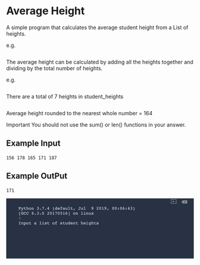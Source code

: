 
# Average Height

A simple program that calculates the average student height from a List of heights.

e.g.
```student_heights = [180, 124, 165, 173, 189, 169, 146]
```

The average height can be calculated by adding all the heights together and dividing by the total number of heights.

e.g.

```180 + 124 + 165 + 173 + 189 + 169 + 146 = 1146
```

There are a total of 7 heights in student_heights

```1146 ÷ 7 = 163.71428571428572
```

Average height rounded to the nearest whole number = 164

Important You should not use the sum() or len() functions in your answer.


## Example Input

```
156 178 165 171 187
```

## Example OutPut

```
171
```
![BMI_Calculator](https://github.com/Abdurahman-hassan/100DaysOfCode/blob/main/Day5/5.1.AverageHeight/5.1averageheight.gif?raw=true)
